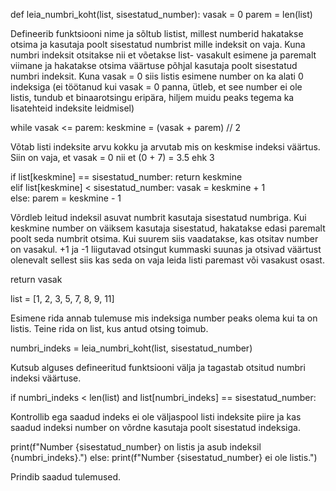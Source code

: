 def leia_numbri_koht(list, sisestatud_number):
    vasak = 0
    parem = len(list) 

Defineerib funktsiooni nime ja sõltub listist, millest numberid hakatakse otsima ja kasutaja poolt sisestatud numbrist mille indeksit on vaja. Kuna numbri indeksit otsitakse nii et võetakse list- vasakult esimene ja paremalt viimane ja hakatakse otsima väärtuse põhjal kasutaja poolt sisestatud numbri indeksit. Kuna vasak = 0 siis listis esimene number on ka alati 0 indeksiga (ei töötanud kui vasak = 0 panna, ütleb, et see number ei ole listis, tundub et binaarotsingu eripära, hiljem muidu peaks tegema ka lisatehteid indeksite leidmisel)

while vasak <= parem:
        keskmine = (vasak + parem) // 2

Võtab listi indeksite arvu kokku ja arvutab mis on keskmise indeksi väärtus. Siin on vaja, et vasak = 0 nii et (0 + 7) = 3.5 ehk 3

if list[keskmine] == sisestatud_number:
            return keskmine  
        elif list[keskmine] < sisestatud_number:
            vasak = keskmine + 1  
        else:
            parem = keskmine - 1

Võrdleb leitud indeksil asuvat numbrit kasutaja sisestatud numbriga. Kui keskmine number on väiksem kasutaja sisestatud, hakatakse edasi paremalt poolt seda numbrit otsima. Kui suurem siis vaadatakse, kas otsitav number on vasakul. +1 ja -1 liigutavad otsingut kummaski suunas ja otsivad väärtust olenevalt sellest siis kas seda on vaja leida listi paremast või vasakust osast. 

 return vasak

list = [1, 2, 3, 5, 7, 8, 9, 11]

Esimene rida annab tulemuse mis indeksiga number peaks olema kui ta on listis.
Teine rida on list, kus antud otsing toimub.

numbri_indeks = leia_numbri_koht(list, sisestatud_number)

Kutsub alguses defineeritud funktsiooni välja ja tagastab otsitud numbri indeksi väärtuse.

if numbri_indeks < len(list) and list[numbri_indeks] == sisestatud_number:

Kontrollib ega saadud indeks ei ole väljaspool listi indeksite piire ja kas saadud indeksi number on võrdne kasutaja poolt sisestatud indeksiga.

  print(f"Number {sisestatud_number} on listis ja asub indeksil {numbri_indeks}.")
else:
    print(f"Number {sisestatud_number} ei ole listis.")

Prindib saadud tulemused.